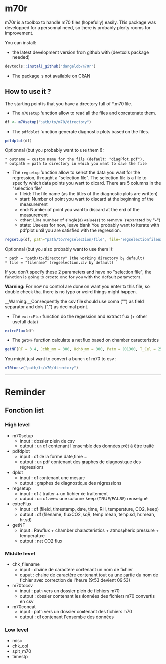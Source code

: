 m70r
====

m70r is a toolbox to handle m70 files (hopefully) easily.
This package was developped for a personnal need, so there is probably plenty rooms for improvement.

You can install: 

* the latest development version from github with (devtools package needed) 

```r
devtools::install_github("dangelob/m70r")
```
* The package is not available on CRAN

## How to use it ? 

The starting point is that you have a directory full of *.m70 file.

* The `m70setup` function allow to read all the files and concatenate them. 
```r
df <- m70setup("path/to/m70/directory")
```
* The `pdfdplot` function generate diagnostic plots based on the files. 
```r
pdfdplot(df)
```
Optionnal (but you probably want to use them !):

    * outname = custom name for the file (default: "diagPlot.pdf"), 
    * outpath = path to directory in which you want to save the file
    
* The `regsetup` function allow to select the data you want for the regression, throught a "selection file". The selection file is a file to specify which data points you want to dicard. There are 5 columns in the "selection file"
    * fileid: The file name (as the titles of the diagnostic plots are written)
    * start: Number of point you want to discard at the beginning of the measurement
    * end: Number of point you want to discard at the end of the measurement
    * other: Line number of single(s) value(s) to remove (separated by "-")
    * state: Useless for now, leave blank
You probably want to iterate with pdfplot until you are satisfied with the regression.

```r
regsetup(df, path="path/to/regselection/file", file="regselectionfilename")
```

Optionnal (but you also probably want to use them !):

    * path = "path/to/directory" (the working directory by default)
    * file = "filename" (regselection.csv by default)
If you don't specify these 2 parameters and have no "selection file", the function is going to create one for you with the default parameters.  

__Warning:__ For now no control are done on want you enter to this file, so double check that there is no typo or weird things might happen.

__Warning:__Consequently the csv file should use coma (",") as field separator and dots (".") as decimal point.
* The `extrcFlux` function do the regression and extract flux (+ other usefull data) 
```r
extrcFlux(df)
```
* The `getNF` function calculate a net flux based on chamber caracteristics
```r
getNF(RF = 3.4, Dchb_mm = 300, Hchb_mm = 300, Patm = 101300, T_Cel = 25)
```

You might just want to convert a bunch of m70 to csv : 
```r
m70tocsv("path/to/m70/directory")
```

***

# Reminder

## Fonction list

### High level
* m70setup
    * input : dossier plein de csv
    * output : un df contenant l'ensemble des données prêt à être traité
* pdfdplot
    * input : df de la forme date,time,…
    * output : un pdf contenant des graphes de diagnostique des régressions
* dplot
    * input : df contenant une mesure
    * output : graphes de diagnostique des régressions
* regsetup
    * input : df à traiter + un fichier de traitement
    * output : un df avec une colonne keep (TRUE/FALSE) renseigné
* extrcFlux
    * input : df (fileid, timestamp, date, time, RH, temperature, CO2, keep)
    * output : df (filename, fluxCO2, sqR, temp.mean, temp.sd, hr.mean, hr.sd)
* getNF
    * input : Rawflux + chamber characteristics + atmospheric pressure + temperature
    * output : net CO2 flux

### Middle level
* chk_filename
    * input : chaine de caractère contenant un nom de fichier
    * ouput : chaine de caractère contenant tout ou une partie du nom de fichier avec correction de l'heure (9:53 devient 09:53)
* m70tocsv
    * input : path vers un dossier plein de fichiers m70
    * output : dossier contenant les données des fichiers m70 convertis en csv
* m70concat
    * input : path vers un dossier contenant des fichiers m70
    * output : df contenant l'ensemble des données

### Low level
* misc  
* chk_col
* splt_m70
* timestp
